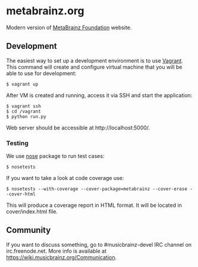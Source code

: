 # metabrainz.org

Modern version of [MetaBrainz Foundation](http://metabrainz.org/) website.

## Development

The easiest way to set up a development environment is to use [Vagrant](https://www.vagrantup.com/).
This command will create and configure virtual machine that you will be able to use for development:

    $ vagrant up

After VM is created and running, access it via SSH and start the application: 

    $ vagrant ssh
    $ cd /vagrant
    $ python run.py

Web server should be accessible at http://localhost:5000/.

### Testing

We use [nose](http://readthedocs.org/docs/nose/) package to run test cases:

    $ nosetests

If you want to take a look at code coverage use:

    $ nosetests --with-coverage --cover-package=metabrainz --cover-erase --cover-html

This will produce a coverage report in HTML format. It will be located in cover/index.html file.

## Community

If you want to discuss something, go to #musicbrainz-devel IRC channel on irc.freenode.net.
More info is available at https://wiki.musicbrainz.org/Communication.

